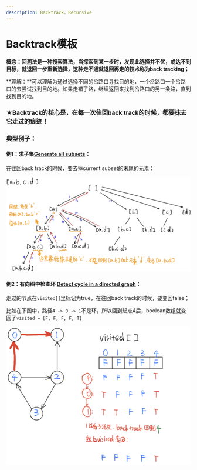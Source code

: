 ```yaml
---
description: Backtrack，Recursive
---
```


# Backtrack模板

**概念：**回溯法是一种搜索算法，当探索到某一步时，发现此选择并不优，或达不到目标，就退回一步重新选择，这种走不通就退回再走的技术称为**back tracking；**

**理解：**可以理解为通过选择不同的岔路口寻找目的地，一个岔路口一个岔路口的去尝试找到目的地。如果走错了路，继续返回来找到岔路口的另一条路，直到找到目的地。



### ★Backtrack的核心是，在每一次往回back track的时候，都要抹去它走过的痕迹！



### 典型例子：

#### 例1：求子集[Generate all subsets](https://bhnigw.gitbook.io/leetcode/leetcode-78.-subsets)：

在往回back track的时候，要去掉current subset的末尾的元素：

![](.gitbook/assets/img_6394.jpg)



#### 例2：有向图中检查环 [Detect cycle in a directed graph](https://bhnigw.gitbook.io/leetcode/ji-chu-bi-hui/detect-cycle-in-a-directed-graph)：

走过的节点在`visited[]`里标记为true，在往回back track的时候，要变回false；

比如在下图中，路径`4 -> 0 -> 1`不是环，所以回到起点4后，boolean数组就变回了`visited = [F, F, F, F, T]`

![](.gitbook/assets/img_6338.jpg)



